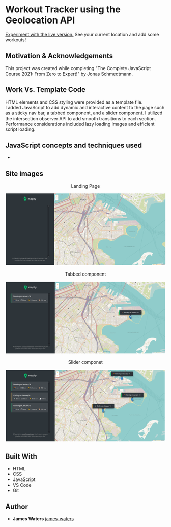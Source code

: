# Workout Tracker using the Geolocation API

[Experiment with the live version.](https://waters1993.github.io/javascript-GeolocationAPI/) See your current location and add some workouts!

## Motivation & Acknowledgements

This project was created while completing "The Complete JavaScript Course 2021: From Zero to Expert!" by Jonas Schmedtmann.

## Work Vs. Template Code

HTML elements and CSS styling were provided as a template file.<br>
I added JavaScript to add dynamic and interactive content to the page such as a sticky nav bar, a tabbed component, and a slider component. I utilized the intersection observer API to add smooth transitions to each section. Performance considerations included lazy loading images and efficient script loading.<br>

## JavaScript concepts and techniques used

- 

## Site images

<div align="center">
  <p>Landing Page</p>
  <img src="./images/landing.PNG" alt="landingPage" width="650"/>
   <p>Tabbed component</p>
  <img src="./images/running.PNG" alt="landingPage" width="650"/>
 <p>Slider componet</p>
  <img src="./images/workouts.PNG" alt="landingPage" width="650"/>
</div>

## Built With

- HTML
- CSS
- JavaScript
- VS Code
- Git

## Author

- **James Waters**
  [james-waters](https://www.james-waters.com/)
